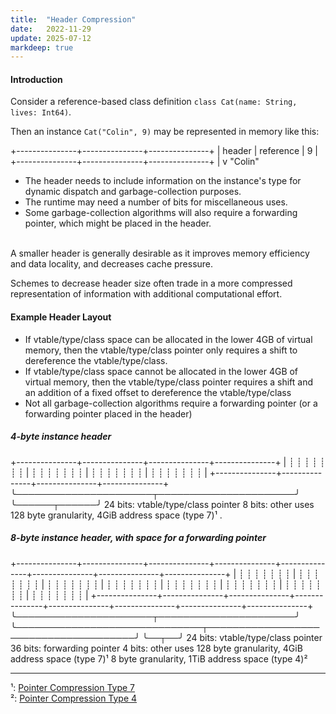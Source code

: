 ```yaml
---
title:  "Header Compression"
date:   2022-11-29
update: 2025-07-12
markdeep: true
---
```


#### Introduction

Consider a reference-based class definition `class Cat(name: String, lives: Int64)`.

Then an instance `Cat("Colin", 9)` may be represented in memory like this:

<div class="diagram">
 +---------------+---------------+---------------+
 | header        | reference     |             9 |
 +---------------+---------------+---------------+
                         |
                         v
                      "Colin"
</div>

- The header needs to include information on the instance's type for dynamic dispatch and garbage-collection purposes.
- The runtime may need a number of bits for miscellaneous uses.
- Some garbage-collection algorithms will also require a forwarding pointer, which might be placed in the header. 

\
A smaller header is generally desirable as it improves memory efficiency and data locality, and decreases cache pressure.

Schemes to decrease header size often trade in a more compressed representation of information with additional computational effort. 

#### Example Header Layout

- If vtable/type/class space can be allocated in the lower 4GB of virtual memory,
  then the vtable/type/class pointer only requires a shift to dereference the vtable/type/class.
- If vtable/type/class space cannot be allocated in the lower 4GB of virtual memory,
  then the vtable/type/class pointer requires a shift and an addition of a fixed offset to dereference the vtable/type/class
- Not all garbage-collection algorithms require a forwarding pointer (or a forwarding pointer placed in the header)

##### 4-byte instance header

<div class="diagram">
 +---------------+---------------+---------------+---------------+
 | ┊ ┊ ┊ ┊ ┊ ┊ ┊ | ┊ ┊ ┊ ┊ ┊ ┊ ┊ | ┊ ┊ ┊ ┊ ┊ ┊ ┊ | ┊ ┊ ┊ ┊ ┊ ┊ ┊ |
 +---------------+---------------+---------------+---------------+
  ╰──────────────────────┬──────────────────────╯ ╰──────┬──────╯
     24 bits: vtable/type/class pointer                  8 bits: other uses                  
     128 byte granularity, 4GiB address space (type 7)¹                                                                          .
</div>

##### 8-byte instance header, with space for a forwarding pointer

<div class="diagram">
 +---------------+---------------+---------------+---------------+---------------+---------------+---------------+---------------+
 | ┊ ┊ ┊ ┊ ┊ ┊ ┊ | ┊ ┊ ┊ ┊ ┊ ┊ ┊ | ┊ ┊ ┊ ┊ ┊ ┊ ┊ | ┊ ┊ ┊ ┊ ┊ ┊ ┊ | ┊ ┊ ┊ ┊ ┊ ┊ ┊ | ┊ ┊ ┊ ┊ ┊ ┊ ┊ | ┊ ┊ ┊ ┊ ┊ ┊ ┊ | ┊ ┊ ┊ ┊ ┊ ┊ ┊ |
 +---------------+---------------+---------------+---------------+---------------+---------------+---------------+---------------+
  ╰──────────────────────┬──────────────────────╯ ╰──────────────────────────────┬──────────────────────────────────────╯ ╰──┬──╯
     24 bits: vtable/type/class pointer                    36 bits: forwarding pointer                          4 bits: other uses                  
     128 byte granularity, 4GiB address space (type 7)¹    8 byte granularity, 1TiB address space (type 4)²
</div>

---
¹: [Pointer Compression Type 7](pointer-compression#type-7-vtabletypeclass-reference-128-byte-granularity-4gib-address-space)<br/>
²: [Pointer Compression Type 4](pointer-compression#type-4-normal-reference-8-byte-granularity-1tib-address-space)
